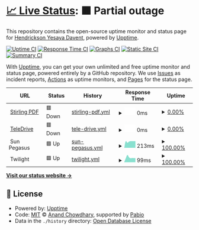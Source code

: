 # [📈 Live Status](https://status.erdav.eu.org): <!--live status--> **🟧 Partial outage**

This repository contains the open-source uptime monitor and status page for [Hendrickson Yesaya Davent](https://status.erdav.eu.org), powered by [Upptime](https://github.com/upptime/upptime).

[![Uptime CI](https://github.com/erdav544/status/workflows/Uptime%20CI/badge.svg)](https://github.com/erdav544/status/actions?query=workflow%3A%22Uptime+CI%22)
[![Response Time CI](https://github.com/erdav544/status/workflows/Response%20Time%20CI/badge.svg)](https://github.com/erdav544/status/actions?query=workflow%3A%22Response+Time+CI%22)
[![Graphs CI](https://github.com/erdav544/status/workflows/Graphs%20CI/badge.svg)](https://github.com/erdav544/status/actions?query=workflow%3A%22Graphs+CI%22)
[![Static Site CI](https://github.com/erdav544/status/workflows/Static%20Site%20CI/badge.svg)](https://github.com/erdav544/status/actions?query=workflow%3A%22Static+Site+CI%22)
[![Summary CI](https://github.com/erdav544/status/workflows/Summary%20CI/badge.svg)](https://github.com/erdav544/status/actions?query=workflow%3A%22Summary+CI%22)

With [Upptime](https://upptime.js.org), you can get your own unlimited and free uptime monitor and status page, powered entirely by a GitHub repository. We use [Issues](https://github.com/erdav544/status/issues) as incident reports, [Actions](https://github.com/erdav544/status/actions) as uptime monitors, and [Pages](https://status.erdav.eu.org) for the status page.

<!--start: status pages-->
<!-- This summary is generated by Upptime (https://github.com/upptime/upptime) -->
<!-- Do not edit this manually, your changes will be overwritten -->
<!-- prettier-ignore -->
| URL | Status | History | Response Time | Uptime |
| --- | ------ | ------- | ------------- | ------ |
| <img alt="" src="https://icons.duckduckgo.com/ip3/pdf.erdav.eu.org.ico" height="13"> [Stirling PDF](https://pdf.erdav.eu.org) | 🟥 Down | [stirling-pdf.yml](https://github.com/erdav544/status/commits/HEAD/history/stirling-pdf.yml) | <details><summary><img alt="Response time graph" src="./graphs/stirling-pdf/response-time-week.png" height="20"> 0ms</summary><br><a href="https://status.erdav.eu.org/history/stirling-pdf"><img alt="Response time 761" src="https://img.shields.io/endpoint?url=https%3A%2F%2Fraw.githubusercontent.com%2Ferdav544%2Fstatus%2FHEAD%2Fapi%2Fstirling-pdf%2Fresponse-time.json"></a><br><a href="https://status.erdav.eu.org/history/stirling-pdf"><img alt="24-hour response time 0" src="https://img.shields.io/endpoint?url=https%3A%2F%2Fraw.githubusercontent.com%2Ferdav544%2Fstatus%2FHEAD%2Fapi%2Fstirling-pdf%2Fresponse-time-day.json"></a><br><a href="https://status.erdav.eu.org/history/stirling-pdf"><img alt="7-day response time 0" src="https://img.shields.io/endpoint?url=https%3A%2F%2Fraw.githubusercontent.com%2Ferdav544%2Fstatus%2FHEAD%2Fapi%2Fstirling-pdf%2Fresponse-time-week.json"></a><br><a href="https://status.erdav.eu.org/history/stirling-pdf"><img alt="30-day response time 580" src="https://img.shields.io/endpoint?url=https%3A%2F%2Fraw.githubusercontent.com%2Ferdav544%2Fstatus%2FHEAD%2Fapi%2Fstirling-pdf%2Fresponse-time-month.json"></a><br><a href="https://status.erdav.eu.org/history/stirling-pdf"><img alt="1-year response time 761" src="https://img.shields.io/endpoint?url=https%3A%2F%2Fraw.githubusercontent.com%2Ferdav544%2Fstatus%2FHEAD%2Fapi%2Fstirling-pdf%2Fresponse-time-year.json"></a></details> | <details><summary><a href="https://status.erdav.eu.org/history/stirling-pdf">0.00%</a></summary><a href="https://status.erdav.eu.org/history/stirling-pdf"><img alt="All-time uptime 48.02%" src="https://img.shields.io/endpoint?url=https%3A%2F%2Fraw.githubusercontent.com%2Ferdav544%2Fstatus%2FHEAD%2Fapi%2Fstirling-pdf%2Fuptime.json"></a><br><a href="https://status.erdav.eu.org/history/stirling-pdf"><img alt="24-hour uptime 0.00%" src="https://img.shields.io/endpoint?url=https%3A%2F%2Fraw.githubusercontent.com%2Ferdav544%2Fstatus%2FHEAD%2Fapi%2Fstirling-pdf%2Fuptime-day.json"></a><br><a href="https://status.erdav.eu.org/history/stirling-pdf"><img alt="7-day uptime 0.00%" src="https://img.shields.io/endpoint?url=https%3A%2F%2Fraw.githubusercontent.com%2Ferdav544%2Fstatus%2FHEAD%2Fapi%2Fstirling-pdf%2Fuptime-week.json"></a><br><a href="https://status.erdav.eu.org/history/stirling-pdf"><img alt="30-day uptime 1.38%" src="https://img.shields.io/endpoint?url=https%3A%2F%2Fraw.githubusercontent.com%2Ferdav544%2Fstatus%2FHEAD%2Fapi%2Fstirling-pdf%2Fuptime-month.json"></a><br><a href="https://status.erdav.eu.org/history/stirling-pdf"><img alt="1-year uptime 48.02%" src="https://img.shields.io/endpoint?url=https%3A%2F%2Fraw.githubusercontent.com%2Ferdav544%2Fstatus%2FHEAD%2Fapi%2Fstirling-pdf%2Fuptime-year.json"></a></details>
| <img alt="" src="https://icons.duckduckgo.com/ip3/teledrive.erdav.eu.org.ico" height="13"> [TeleDrive](https://teledrive.erdav.eu.org) | 🟥 Down | [tele-drive.yml](https://github.com/erdav544/status/commits/HEAD/history/tele-drive.yml) | <details><summary><img alt="Response time graph" src="./graphs/tele-drive/response-time-week.png" height="20"> 0ms</summary><br><a href="https://status.erdav.eu.org/history/tele-drive"><img alt="Response time 653" src="https://img.shields.io/endpoint?url=https%3A%2F%2Fraw.githubusercontent.com%2Ferdav544%2Fstatus%2FHEAD%2Fapi%2Ftele-drive%2Fresponse-time.json"></a><br><a href="https://status.erdav.eu.org/history/tele-drive"><img alt="24-hour response time 0" src="https://img.shields.io/endpoint?url=https%3A%2F%2Fraw.githubusercontent.com%2Ferdav544%2Fstatus%2FHEAD%2Fapi%2Ftele-drive%2Fresponse-time-day.json"></a><br><a href="https://status.erdav.eu.org/history/tele-drive"><img alt="7-day response time 0" src="https://img.shields.io/endpoint?url=https%3A%2F%2Fraw.githubusercontent.com%2Ferdav544%2Fstatus%2FHEAD%2Fapi%2Ftele-drive%2Fresponse-time-week.json"></a><br><a href="https://status.erdav.eu.org/history/tele-drive"><img alt="30-day response time 586" src="https://img.shields.io/endpoint?url=https%3A%2F%2Fraw.githubusercontent.com%2Ferdav544%2Fstatus%2FHEAD%2Fapi%2Ftele-drive%2Fresponse-time-month.json"></a><br><a href="https://status.erdav.eu.org/history/tele-drive"><img alt="1-year response time 653" src="https://img.shields.io/endpoint?url=https%3A%2F%2Fraw.githubusercontent.com%2Ferdav544%2Fstatus%2FHEAD%2Fapi%2Ftele-drive%2Fresponse-time-year.json"></a></details> | <details><summary><a href="https://status.erdav.eu.org/history/tele-drive">0.00%</a></summary><a href="https://status.erdav.eu.org/history/tele-drive"><img alt="All-time uptime 40.61%" src="https://img.shields.io/endpoint?url=https%3A%2F%2Fraw.githubusercontent.com%2Ferdav544%2Fstatus%2FHEAD%2Fapi%2Ftele-drive%2Fuptime.json"></a><br><a href="https://status.erdav.eu.org/history/tele-drive"><img alt="24-hour uptime 0.00%" src="https://img.shields.io/endpoint?url=https%3A%2F%2Fraw.githubusercontent.com%2Ferdav544%2Fstatus%2FHEAD%2Fapi%2Ftele-drive%2Fuptime-day.json"></a><br><a href="https://status.erdav.eu.org/history/tele-drive"><img alt="7-day uptime 0.00%" src="https://img.shields.io/endpoint?url=https%3A%2F%2Fraw.githubusercontent.com%2Ferdav544%2Fstatus%2FHEAD%2Fapi%2Ftele-drive%2Fuptime-week.json"></a><br><a href="https://status.erdav.eu.org/history/tele-drive"><img alt="30-day uptime 1.38%" src="https://img.shields.io/endpoint?url=https%3A%2F%2Fraw.githubusercontent.com%2Ferdav544%2Fstatus%2FHEAD%2Fapi%2Ftele-drive%2Fuptime-month.json"></a><br><a href="https://status.erdav.eu.org/history/tele-drive"><img alt="1-year uptime 40.61%" src="https://img.shields.io/endpoint?url=https%3A%2F%2Fraw.githubusercontent.com%2Ferdav544%2Fstatus%2FHEAD%2Fapi%2Ftele-drive%2Fuptime-year.json"></a></details>
| <img alt="" src="https://icons.duckduckgo.com/ip3/null.ico" height="13"> Sun Pegasus | 🟩 Up | [sun-pegasus.yml](https://github.com/erdav544/status/commits/HEAD/history/sun-pegasus.yml) | <details><summary><img alt="Response time graph" src="./graphs/sun-pegasus/response-time-week.png" height="20"> 213ms</summary><br><a href="https://status.erdav.eu.org/history/sun-pegasus"><img alt="Response time 205" src="https://img.shields.io/endpoint?url=https%3A%2F%2Fraw.githubusercontent.com%2Ferdav544%2Fstatus%2FHEAD%2Fapi%2Fsun-pegasus%2Fresponse-time.json"></a><br><a href="https://status.erdav.eu.org/history/sun-pegasus"><img alt="24-hour response time 224" src="https://img.shields.io/endpoint?url=https%3A%2F%2Fraw.githubusercontent.com%2Ferdav544%2Fstatus%2FHEAD%2Fapi%2Fsun-pegasus%2Fresponse-time-day.json"></a><br><a href="https://status.erdav.eu.org/history/sun-pegasus"><img alt="7-day response time 213" src="https://img.shields.io/endpoint?url=https%3A%2F%2Fraw.githubusercontent.com%2Ferdav544%2Fstatus%2FHEAD%2Fapi%2Fsun-pegasus%2Fresponse-time-week.json"></a><br><a href="https://status.erdav.eu.org/history/sun-pegasus"><img alt="30-day response time 209" src="https://img.shields.io/endpoint?url=https%3A%2F%2Fraw.githubusercontent.com%2Ferdav544%2Fstatus%2FHEAD%2Fapi%2Fsun-pegasus%2Fresponse-time-month.json"></a><br><a href="https://status.erdav.eu.org/history/sun-pegasus"><img alt="1-year response time 205" src="https://img.shields.io/endpoint?url=https%3A%2F%2Fraw.githubusercontent.com%2Ferdav544%2Fstatus%2FHEAD%2Fapi%2Fsun-pegasus%2Fresponse-time-year.json"></a></details> | <details><summary><a href="https://status.erdav.eu.org/history/sun-pegasus">100.00%</a></summary><a href="https://status.erdav.eu.org/history/sun-pegasus"><img alt="All-time uptime 96.30%" src="https://img.shields.io/endpoint?url=https%3A%2F%2Fraw.githubusercontent.com%2Ferdav544%2Fstatus%2FHEAD%2Fapi%2Fsun-pegasus%2Fuptime.json"></a><br><a href="https://status.erdav.eu.org/history/sun-pegasus"><img alt="24-hour uptime 100.00%" src="https://img.shields.io/endpoint?url=https%3A%2F%2Fraw.githubusercontent.com%2Ferdav544%2Fstatus%2FHEAD%2Fapi%2Fsun-pegasus%2Fuptime-day.json"></a><br><a href="https://status.erdav.eu.org/history/sun-pegasus"><img alt="7-day uptime 100.00%" src="https://img.shields.io/endpoint?url=https%3A%2F%2Fraw.githubusercontent.com%2Ferdav544%2Fstatus%2FHEAD%2Fapi%2Fsun-pegasus%2Fuptime-week.json"></a><br><a href="https://status.erdav.eu.org/history/sun-pegasus"><img alt="30-day uptime 98.15%" src="https://img.shields.io/endpoint?url=https%3A%2F%2Fraw.githubusercontent.com%2Ferdav544%2Fstatus%2FHEAD%2Fapi%2Fsun-pegasus%2Fuptime-month.json"></a><br><a href="https://status.erdav.eu.org/history/sun-pegasus"><img alt="1-year uptime 96.30%" src="https://img.shields.io/endpoint?url=https%3A%2F%2Fraw.githubusercontent.com%2Ferdav544%2Fstatus%2FHEAD%2Fapi%2Fsun-pegasus%2Fuptime-year.json"></a></details>
| <img alt="" src="https://icons.duckduckgo.com/ip3/null.ico" height="13"> Twilight | 🟩 Up | [twilight.yml](https://github.com/erdav544/status/commits/HEAD/history/twilight.yml) | <details><summary><img alt="Response time graph" src="./graphs/twilight/response-time-week.png" height="20"> 99ms</summary><br><a href="https://status.erdav.eu.org/history/twilight"><img alt="Response time 110" src="https://img.shields.io/endpoint?url=https%3A%2F%2Fraw.githubusercontent.com%2Ferdav544%2Fstatus%2FHEAD%2Fapi%2Ftwilight%2Fresponse-time.json"></a><br><a href="https://status.erdav.eu.org/history/twilight"><img alt="24-hour response time 88" src="https://img.shields.io/endpoint?url=https%3A%2F%2Fraw.githubusercontent.com%2Ferdav544%2Fstatus%2FHEAD%2Fapi%2Ftwilight%2Fresponse-time-day.json"></a><br><a href="https://status.erdav.eu.org/history/twilight"><img alt="7-day response time 99" src="https://img.shields.io/endpoint?url=https%3A%2F%2Fraw.githubusercontent.com%2Ferdav544%2Fstatus%2FHEAD%2Fapi%2Ftwilight%2Fresponse-time-week.json"></a><br><a href="https://status.erdav.eu.org/history/twilight"><img alt="30-day response time 102" src="https://img.shields.io/endpoint?url=https%3A%2F%2Fraw.githubusercontent.com%2Ferdav544%2Fstatus%2FHEAD%2Fapi%2Ftwilight%2Fresponse-time-month.json"></a><br><a href="https://status.erdav.eu.org/history/twilight"><img alt="1-year response time 110" src="https://img.shields.io/endpoint?url=https%3A%2F%2Fraw.githubusercontent.com%2Ferdav544%2Fstatus%2FHEAD%2Fapi%2Ftwilight%2Fresponse-time-year.json"></a></details> | <details><summary><a href="https://status.erdav.eu.org/history/twilight">100.00%</a></summary><a href="https://status.erdav.eu.org/history/twilight"><img alt="All-time uptime 99.91%" src="https://img.shields.io/endpoint?url=https%3A%2F%2Fraw.githubusercontent.com%2Ferdav544%2Fstatus%2FHEAD%2Fapi%2Ftwilight%2Fuptime.json"></a><br><a href="https://status.erdav.eu.org/history/twilight"><img alt="24-hour uptime 100.00%" src="https://img.shields.io/endpoint?url=https%3A%2F%2Fraw.githubusercontent.com%2Ferdav544%2Fstatus%2FHEAD%2Fapi%2Ftwilight%2Fuptime-day.json"></a><br><a href="https://status.erdav.eu.org/history/twilight"><img alt="7-day uptime 100.00%" src="https://img.shields.io/endpoint?url=https%3A%2F%2Fraw.githubusercontent.com%2Ferdav544%2Fstatus%2FHEAD%2Fapi%2Ftwilight%2Fuptime-week.json"></a><br><a href="https://status.erdav.eu.org/history/twilight"><img alt="30-day uptime 100.00%" src="https://img.shields.io/endpoint?url=https%3A%2F%2Fraw.githubusercontent.com%2Ferdav544%2Fstatus%2FHEAD%2Fapi%2Ftwilight%2Fuptime-month.json"></a><br><a href="https://status.erdav.eu.org/history/twilight"><img alt="1-year uptime 99.91%" src="https://img.shields.io/endpoint?url=https%3A%2F%2Fraw.githubusercontent.com%2Ferdav544%2Fstatus%2FHEAD%2Fapi%2Ftwilight%2Fuptime-year.json"></a></details>

<!--end: status pages-->

[**Visit our status website →**](https://status.erdav.eu.org)

## 📄 License

- Powered by: [Upptime](https://github.com/upptime/upptime)
- Code: [MIT](./LICENSE) © [Anand Chowdhary](https://anandchowdhary.com), supported by [Pabio](https://pabio.com)
- Data in the `./history` directory: [Open Database License](https://opendatacommons.org/licenses/odbl/1-0/)
